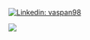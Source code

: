 [![Linkedin: vaspan98](https://img.shields.io/badge/-vaspan98-0A66C2?style=flat-square&logo=Linkedin&logoColor=white)](https://www.linkedin.com/in/vassilis-panagakis/)

[![](https://github-readme-stats.vercel.app/api/top-langs/?theme=nord&title_color=d8dee9&hide_border=true&username=vaspan98&layout=compact)](#)
